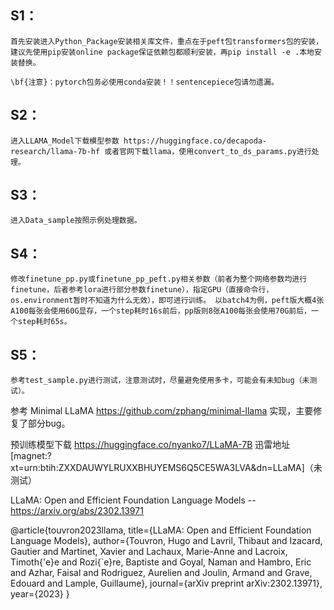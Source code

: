 ## S1：
    首先安装进入Python_Package安装相关库文件，重点在于peft包transformers包的安装，建议先使用pip安装online package保证依赖包都顺利安装，再pip install -e .本地安装替换。

    \bf{注意}：pytorch包务必使用conda安装！！sentencepiece包请勿遗漏。

## S2：
    进入LLAMA_Model下载模型参数 https://huggingface.co/decapoda-research/llama-7b-hf 或者官网下载llama，使用convert_to_ds_params.py进行处理。

## S3：
    进入Data_sample按照示例处理数据。

## S4：
    修改finetune_pp.py或finetune_pp_peft.py相关参数（前者为整个网络参数均进行finetune，后者参考lora进行部分参数finetune），指定GPU（直接命令行，os.environment暂时不知道为什么无效），即可进行训练。 以batch4为例，peft版大概4张A100每张会使用60G显存，一个step耗时16s前后，pp版则8张A100每张会使用70G前后，一个step耗时65s。

## S5：
    参考test_sample.py进行测试，注意测试时，尽量避免使用多卡，可能会有未知bug（未测试）。

参考 Minimal LLaMA https://github.com/zphang/minimal-llama 实现，主要修复了部分bug。

预训练模型下载 https://huggingface.co/nyanko7/LLaMA-7B
迅雷地址 [magnet:?xt=urn:btih:ZXXDAUWYLRUXXBHUYEMS6Q5CE5WA3LVA&dn=LLaMA]（未测试）

LLaMA: Open and Efficient Foundation Language Models -- https://arxiv.org/abs/2302.13971

@article{touvron2023llama,
  title={LLaMA: Open and Efficient Foundation Language Models},
  author={Touvron, Hugo and Lavril, Thibaut and Izacard, Gautier and Martinet, Xavier and Lachaux, Marie-Anne and Lacroix, Timoth{\'e}e and Rozi{\`e}re, Baptiste and Goyal, Naman and Hambro, Eric and Azhar, Faisal and Rodriguez, Aurelien and Joulin, Armand and Grave, Edouard and Lample, Guillaume},
  journal={arXiv preprint arXiv:2302.13971},
  year={2023}
}